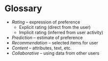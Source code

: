 Glossary
===========

* _Rating_ – expression of preference
	* Explicit rating (direct from the user)
	* Implicit rating (inferred from user activity)
* _Prediction_ – estimate of preference
* _Recommendation_ – selected items for user
* _Content_ – attributes, text, etc.
* _Collaborative_ – using data from other users